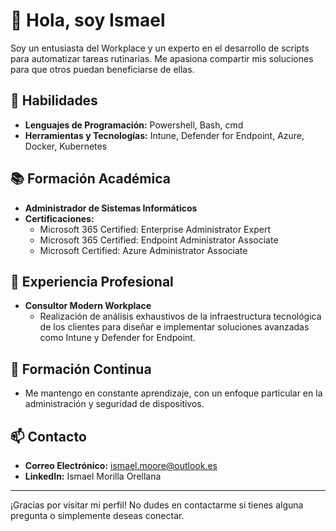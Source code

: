 # 👋 Hola, soy Ismael

Soy un entusiasta del Workplace y un experto en el desarrollo de scripts para automatizar tareas rutinarias. Me apasiona compartir mis soluciones para que otros puedan beneficiarse de ellas.

## 🚀 Habilidades

- **Lenguajes de Programación:** Powershell, Bash, cmd
- **Herramientas y Tecnologías:** Intune, Defender for Endpoint, Azure, Docker, Kubernetes

## 📚 Formación Académica

- **Administrador de Sistemas Informáticos**
- **Certificaciones:**
  - Microsoft 365 Certified: Enterprise Administrator Expert
  - Microsoft 365 Certified: Endpoint Administrator Associate
  - Microsoft Certified: Azure Administrator Associate

## 💼 Experiencia Profesional

- **Consultor Modern Workplace**
  - Realización de análisis exhaustivos de la infraestructura tecnológica de los clientes para diseñar e implementar soluciones avanzadas como Intune y Defender for Endpoint.

## 🌱 Formación Continua

- Me mantengo en constante aprendizaje, con un enfoque particular en la administración y seguridad de dispositivos.

## 📫 Contacto

- **Correo Electrónico:** ismael.moore@outlook.es
- **LinkedIn:** Ismael Morilla Orellana

---

¡Gracias por visitar mi perfil! No dudes en contactarme si tienes alguna pregunta o simplemente deseas conectar.
